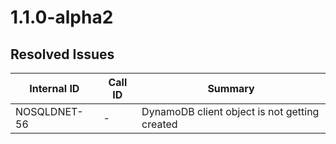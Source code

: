 # 1.1.0-alpha2

## Resolved Issues

| Internal ID | Call ID | Summary |
| ----------- | ------- | ------- |
| NOSQLDNET-56 | - | DynamoDB client object is not getting created |

